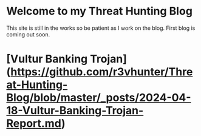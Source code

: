 # Welcome to my Threat Hunting Blog

This site is still in the works so be patient as I work on the blog. First blog is coming out soon. 

# [Vultur Banking Trojan] (https://github.com/r3vhunter/Threat-Hunting-Blog/blob/master/_posts/2024-04-18-Vultur-Banking-Trojan-Report.md)

